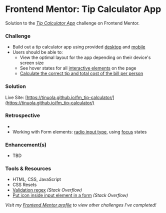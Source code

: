 # Frontend Mentor: Tip Calculator App

Solution to the _[Tip Calculator App](https://www.frontendmentor.io/challenges/tip-calculator-app-ugJNGbJUX)_ challenge on Frontend Mentor.

### Challenge

- Build out a tip calculator app using provided [desktop](/assets/design/desktop-design-empty.jpg) and [mobile](/assets/design/mobile-design.jpg)
- Users should be able to:
  - View the optimal layout for the app depending on their device's screen size
  - See hover states for all [interactive elements](/assets/design/active-states.jpg) on the page
  - [Calculate the correct tip and total cost of the bill per person](/assets/design/desktop-design-completed.jpg)

### Solution

Live Site: [https://tinuola.github.io/fm_tip-calculator/](https://tinuola.github.io/fm_tip-calculator/)

### Retrospective

-
- Working with Form elements: [radio input type](https://developer.mozilla.org/en-US/docs/Web/HTML/Element/input/radio), using [focus](https://developer.mozilla.org/en-US/docs/Web/CSS/:focus-visible) states

### Enhancement(s)

- TBD

### Tools & Resources

- HTML, CSS, JavaScript
- CSS Resets
- [Validation regex](https://stackoverflow.com/questions/15699094/how-to-validate-a-number-field-in-javascript-using-regular-expressions) _(Stack Overflow)_
- [Put icon inside input element in a form](https://stackoverflow.com/questions/917610/put-icon-inside-input-element-in-a-form#917636) _(Stack Overflow)_

_Visit my [Frontend Mentor profile](https://www.frontendmentor.io/profile/tinuola) to view other challenges I've completed!_
